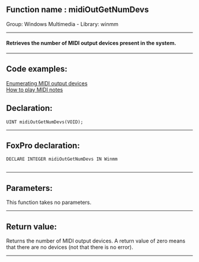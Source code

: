 
## Function name : midiOutGetNumDevs
Group: Windows Multimedia - Library: winmm    
***  


#### Retrieves the number of MIDI output devices present in the system.
***  


## Code examples:
[Enumerating MIDI output devices](../../samples/sample_507.md)  
[How to play MIDI notes](../../samples/sample_537.md)  

## Declaration:
```foxpro  
UINT midiOutGetNumDevs(VOID);  
```  
***  


## FoxPro declaration:
```foxpro  
DECLARE INTEGER midiOutGetNumDevs IN Winmm
  
```  
***  


## Parameters:
This function takes no parameters.  
***  


## Return value:
Returns the number of MIDI output devices. A return value of zero means that there are no devices (not that there is no error).  
***  

